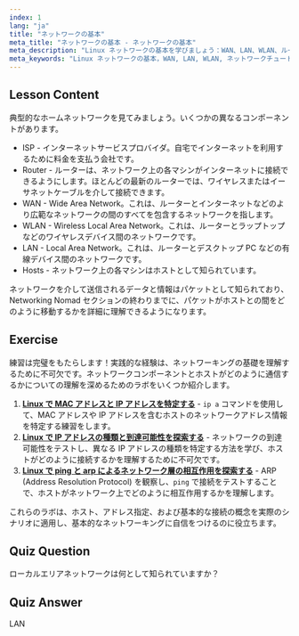 ```yaml
---
index: 1
lang: "ja"
title: "ネットワークの基本"
meta_title: "ネットワークの基本 - ネットワークの基本"
meta_description: "Linux ネットワークの基本を学びましょう：WAN、LAN、WLAN、ルーター、ホストを理解します。この初心者向けガイドでネットワーキングの旅を始めましょう！"
meta_keywords: "Linux ネットワークの基本，WAN, LAN, WLAN, ネットワークチュートリアル，初心者向け Linux, ネットワーキングガイド，Linux の概念"
---
```


## Lesson Content

典型的なホームネットワークを見てみましょう。いくつかの異なるコンポーネントがあります。

- ISP - インターネットサービスプロバイダ。自宅でインターネットを利用するために料金を支払う会社です。
- Router - ルーターは、ネットワーク上の各マシンがインターネットに接続できるようにします。ほとんどの最新のルーターでは、ワイヤレスまたはイーサネットケーブルを介して接続できます。
- WAN - Wide Area Network。これは、ルーターとインターネットなどのより広範なネットワークの間のすべてを包含するネットワークを指します。
- WLAN - Wireless Local Area Network。これは、ルーターとラップトップなどのワイヤレスデバイス間のネットワークです。
- LAN - Local Area Network。これは、ルーターとデスクトップ PC などの有線デバイス間のネットワークです。
- Hosts - ネットワーク上の各マシンはホストとして知られています。

ネットワークを介して送信されるデータと情報はパケットとして知られており、Networking Nomad セクションの終わりまでに、パケットがホストとの間をどのように移動するかを詳細に理解できるようになります。

## Exercise

練習は完璧をもたらします！実践的な経験は、ネットワーキングの基礎を理解するために不可欠です。ネットワークコンポーネントとホストがどのように通信するかについての理解を深めるためのラボをいくつか紹介します。

1. **[Linux で MAC アドレスと IP アドレスを特定する](https://labex.io/ja/labs/comptia-identify-mac-and-ip-addresses-in-linux-592731)** - `ip a` コマンドを使用して、MAC アドレスや IP アドレスを含むホストのネットワークアドレス情報を特定する練習をします。
2. **[Linux で IP アドレスの種類と到達可能性を探索する](https://labex.io/ja/labs/comptia-explore-ip-address-types-and-reachability-in-linux-592780)** - ネットワークの到達可能性をテストし、異なる IP アドレスの種類を特定する方法を学び、ホストがどのように接続するかを理解するために不可欠です。
3. **[Linux で ping と arp によるネットワーク層の相互作用を探索する](https://labex.io/ja/labs/comptia-explore-network-layer-interaction-with-ping-and-arp-in-linux-592746)** - ARP (Address Resolution Protocol) を観察し、`ping` で接続をテストすることで、ホストがネットワーク上でどのように相互作用するかを理解します。

これらのラボは、ホスト、アドレス指定、および基本的な接続の概念を実際のシナリオに適用し、基本的なネットワーキングに自信をつけるのに役立ちます。

## Quiz Question

ローカルエリアネットワークは何として知られていますか？

## Quiz Answer

LAN
